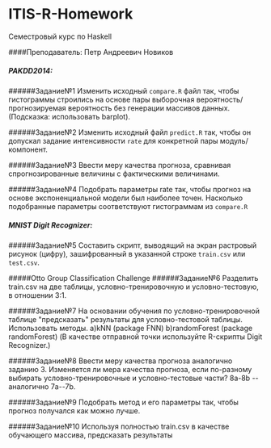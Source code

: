 # ITIS-R-Homework
Семестровый курс по Haskell

####Преподаватель: Петр Андреевич Новиков

##### PAKDD2014:
######Задание№1
Изменить исходный <code>compare.R</code> файл так, чтобы гистограммы строились на основе пары выборочная вероятность/прогнозируемая вероятность без генерации массивов данных.
(Подсказка: использовать barplot).

######Задание№2
Изменить исходный файл <code>predict.R</code> так, чтобы он допускал задание интенсивности <code>rate</code> для конкретной пары модуль/компонент.

######Задание№3
Ввести меру качества прогноза, сравнивая спрогнозированные величины с фактическими величинами.

######Задание№4
Подобрать параметры rate так, чтобы прогноз на основе экспоненциальной модели был наиболее точен. Насколько подобранные параметры соответствуют гистограммам из <code>compare.R</code>

##### MNIST Digit Recognizer:
######Задание№5
Составить скрипт, выводящий на экран растровый рисунок (цифру), зашифрованный в указанной строке <code>train.csv</code> или <code>test.csv</code>.

#####Otto Group Classification Challenge
######Задание№6 
Разделить train.csv на две таблицы, условно-тренировочную и условно-тестовую, в отношении 3:1.

######Задание№7 
На основании обучения по условно-тренировочной таблице "предсказать" результаты для условно-тестовой таблицы.
Использовать методы.
a)kNN (package FNN)
b)randomForest (package randomForest)
(В качестве отправной точки используйте R-скрипты Digit Recognizer.)

######Задание№8 
Ввести меру качества прогноза аналогично заданию 3.
Изменяется ли мера качества прогноза, если по-разному выбирать условно-тренировочные и условно-тестовые части?
8a-8b -- аналогично 7a--7b.

######Задание№9
Подобрать метод и его параметры так, чтобы прогноз получался как можно лучше.

######Задание№10
Используя полностью train.csv в качестве обучающего массива, предсказать результаты 

